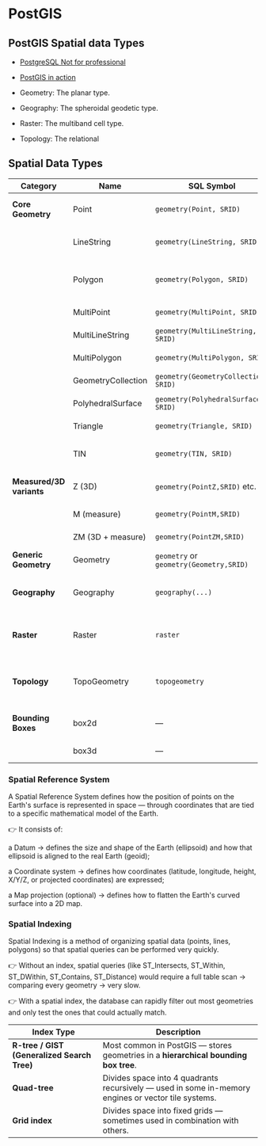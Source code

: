 
# PostGIS

## PostGIS Spatial data Types

- [PostgreSQL Not for professional](https://drive.google.com/drive/u/0/folders/1gnZVVymztzGffrfJttUm5e_7RMx4d9Y-)

- [PostGIS in action](https://drive.google.com/drive/u/0/home)

- Geometry: The planar type.

- Geography: The spheroidal geodetic type.

- Raster: The multiband cell type.

- Topology: The relational

## Spatial Data Types

| Category              | Name                         | SQL Symbol                            | Aliases                                                       | Description                                                                                   | Example                                                                                                       |
|-----------------------|------------------------------|----------------------------------------|----------------------------------------------------------------|-----------------------------------------------------------------------------------------------|----------------------------------------------------------------------------------------------------------------|
| **Core Geometry**      | Point                        | `geometry(Point, SRID)`                | —                                                              | Single coordinate (2D, 3D, or 4D)                                                            | `ST_GeomFromText('POINT(1 2)', 4326)`                                                                          |
|                       | LineString                   | `geometry(LineString, SRID)`           | —                                                              | Sequence of points forming a line                                                           | `ST_GeomFromText('LINESTRING(0 0,1 1)', 4326)`                                                                 |
|                       | Polygon                      | `geometry(Polygon, SRID)`              | —                                                              | Closed shape with outer ring and possible holes                                             | `ST_GeomFromText('POLYGON((0 0,1 0,1 1,0 0))', 4326)`                                                          |
|                       | MultiPoint                   | `geometry(MultiPoint, SRID)`           | —                                                              | Collection of points                                                                      | `geometry(Point,4326)[]`                                                                                       |
|                       | MultiLineString              | `geometry(MultiLineString, SRID)`      | —                                                              | Collection of lines                                                                         | —                                                                                                              |
|                       | MultiPolygon                 | `geometry(MultiPolygon, SRID)`         | —                                                              | Collection of polygons                                                                      | —                                                                                                              |
|                       | GeometryCollection           | `geometry(GeometryCollection, SRID)`   | —                                                              | Mixed geometry collection                                                                   | —                                                                                                              |
|                       | PolyhedralSurface            | `geometry(PolyhedralSurface, SRID)`    | —                                                              | 3D polygonal surfaces                                                                       | —                                                                                                              |
|                       | Triangle                     | `geometry(Triangle, SRID)`             | —                                                              | 3-point polygon triangle                                                                    | —                                                                                                              |
|                       | TIN                          | `geometry(TIN, SRID)`                  | —                                                              | Triangulated Irregular Network                                                              | —                                                                                                              |
| **Measured/3D variants**| Z (3D)                      | `geometry(PointZ,SRID)` etc.           | `Z` suffix e.g. PointZ, PolygonZ                               | Include elevation                                                                            | `geometry(PointZ,4326)`                                                                                       |
|                       | M (measure)                  | `geometry(PointM,SRID)`                | `M` suffix e.g. MultiLineStringM                              | Include custom measure value                                                                 | —                                                                                                              |
|                       | ZM (3D + measure)           | `geometry(PointZM,SRID)`               | `ZM` suffix                                                    | Both 3D and measure                                                                            | —                                                                                                              |
| **Generic Geometry**   | Geometry                     | `geometry` or `geometry(Geometry,SRID)`| —                                                              | Any geometry subtype                                                                         | `geometry`                                                                                                     |
| **Geography**          | Geography                    | `geography(...)`                      | —                                                              | Spheroidal geospatial data (true ellipsoidal math)                                          | `geography(Point,4326)`                                                                                        |
| **Raster**             | Raster                       | `raster`                               | —                                                              | Gridded data—images, DSMs, remote sensing—multi-band                                         | `raster`                                                                                                       |
| **Topology**           | TopoGeometry                 | `topogeometry`                         | —                                                              | Topological primitives (nodes, edges, faces)—requires `postgis_topology`                     | `topogeometry`                                                                                                 |
| **Bounding Boxes**     | box2d                        | —                                      | `Box2D`                                                        | 2D bounding box type returned by some functions                                              | `ST_Extent(geom)`                                                                                              |
|                       | box3d                        | —                                      | `Box3D`                                                        | 3D bounding box “                                                                | `ST_3DExtent(geom)`                                                                                            |

### Spatial Reference System

A Spatial Reference System defines how the position of points on the Earth's surface is represented in space — through coordinates that are tied to a specific mathematical model of the Earth.

👉 It consists of:

a Datum → defines the size and shape of the Earth (ellipsoid) and how that ellipsoid is aligned to the real Earth (geoid);

a Coordinate system → defines how coordinates (latitude, longitude, height, X/Y/Z, or projected coordinates) are expressed;

a Map projection (optional) → defines how to flatten the Earth's curved surface into a 2D map.

### Spatial Indexing

Spatial Indexing is a method of organizing spatial data (points, lines, polygons) so that spatial queries can be performed very quickly.

👉 Without an index, spatial queries (like ST_Intersects, ST_Within, ST_DWithin, ST_Contains, ST_Distance) would require a full table scan → comparing every geometry → very slow.

👉 With a spatial index, the database can rapidly filter out most geometries and only test the ones that could actually match.

| Index Type                                  | Description                                                                                         |
| ------------------------------------------- | --------------------------------------------------------------------------------------------------- |
| **R-tree / GIST (Generalized Search Tree)** | Most common in PostGIS — stores geometries in a **hierarchical bounding box tree**.                 |
| **Quad-tree**                               | Divides space into 4 quadrants recursively — used in some in-memory engines or vector tile systems. |
| **Grid index**                              | Divides space into fixed grids — sometimes used in combination with others.                         |
